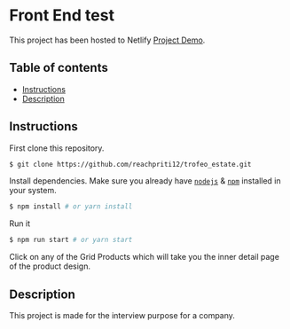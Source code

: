 # Front End test

This project has been hosted to Netlify [Project Demo](https://trofeo-estate.netlify.app/).

## Table of contents
* [Instructions](#Instructions)
* [Description](#Description)

## Instructions

First clone this repository.
```bash
$ git clone https://github.com/reachpriti12/trofeo_estate.git
```

Install dependencies. Make sure you already have [`nodejs`](https://nodejs.org/en/) & [`npm`](https://www.npmjs.com/) installed in your system.
```bash
$ npm install # or yarn install
```

Run it
```bash
$ npm run start # or yarn start
```

Click on any of the Grid Products which will take you the inner detail page of the product design.

## Description
This project is made for the interview purpose for a company.

